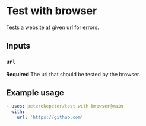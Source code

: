 # Test with browser

Tests a website at given url for errors.

## Inputs

### `url`

**Required** The url that should be tested by the browser.

## Example usage

```yaml
- uses: peterekepeter/test-with-browser@main
  with:
    url: 'https://github.com'
```
